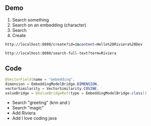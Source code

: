 ## Demo

1. Search something
2. Search on an embedding (character)
3. Search
4. Create

```bash
http://localhost:8080/create?id=1&content=Hello%20Riviera%20Dev

http://localhost:8080/search-full-text?term=Riviera
```

## Code

```java
@VectorField(name = "embedding",
dimension = EmbeddingModelBridge.DIMENSION,
vectorSimilarity = VectorSimilarity.COSINE,
valueBridge = @ValueBridgeRef(type = EmbeddingModelBridge.class))
```

* Search "greeting" (knn and )
* Search "magic"
* Add Riviera
* Add I love coding java 
